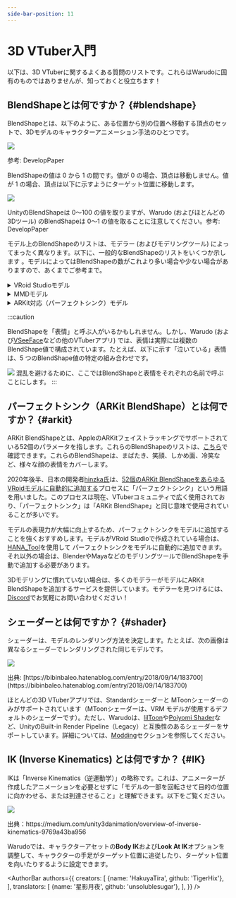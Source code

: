 ```yaml
---
side-bar-position: 11
---
```


# 3D VTuber入門

以下は、3D VTuberに関するよくある質問のリストです。これらはWarudoに固有のものではありませんが、知っておくと役立ちます！

## BlendShapeとは何ですか？ {#blendshape}

BlendShapeとは、以下のように、ある位置から別の位置へ移動する頂点のセットで、3Dモデルのキャラクターアニメーション手法のひとつです。

![](/doc-img/zh-tutorials-18.gif)
<p class="img-desc">参考: DevelopPaper</p>

BlendShapeの値は 0 から 1 の間です。値が 0 の場合、頂点は移動しません。値が 1 の場合、頂点は以下に示すようにターゲット位置に移動します。

![](/doc-img/zh-tutorials-19.gif)
<p class="img-desc">UnityのBlendShapeは 0～100 の値を取りますが、Warudo (およびほとんどの 3Dツール) のBlendShapeは 0～1 の値を取ることに注意してください。参考: DevelopPaper</p>

モデル上のBlendShapeのリストは、モデラー (およびモデリングツール) によってまったく異なります。以下に、一般的なBlendShapeのリストをいくつか示します 。モデルによってはBlendShapeの数がこれより多い場合や少ない場合がありますので、あくまでご参考まで。

<details>

<summary>VRoid Studioモデル</summary>

* Fcl\_ALL\_Neutral
* Fcl\_ALL\_Angry
* Fcl\_ALL\_Fun
* Fcl\_ALL\_Joy
* Fcl\_ALL\_Sorrow
* Fcl\_ALL\_Surprised
* Fcl\_BRW\_Angry
* Fcl\_BRW\_Fun
* Fcl\_BRW\_Joy
* Fcl\_BRW\_Sorrow
* Fcl\_BRW\_Surprised
* Fcl\_EYE\_Natural
* Fcl\_EYE\_Angry
* Fcl\_EYE\_Close
* Fcl\_EYE\_Close\_R
* Fcl\_EYE\_Close\_L
* Fcl\_EYE\_Fun
* Fcl\_EYE\_Joy
* Fcl\_EYE\_Joy\_R
* Fcl\_EYE\_Joy\_L
* Fcl\_EYE\_Sorrow
* Fcl\_EYE\_Surprised
* Fcl\_EYE\_Spread
* Fcl\_EYE\_Iris\_Hide
* Fcl\_EYE\_Highlight\_Hide
* Fcl\_MTH\_Close
* Fcl\_MTH\_Up
* Fcl\_MTH\_Down
* Fcl\_MTH\_Angry
* Fcl\_MTH\_Small
* Fcl\_MTH\_Large
* Fcl\_MTH\_Neutral
* Fcl\_MTH\_Fun
* Fcl\_MTH\_Joy
* Fcl\_MTH\_Sorrow
* Fcl\_MTH\_Surprised
* Fcl\_MTH\_SkinFung
* Fcl\_MTH\_SkinFung\_R
* Fcl\_MTH\_SkinFung\_L
* Fcl\_MTH\_A
* Fcl\_MTH\_I
* Fcl\_MTH\_U
* Fcl\_MTH\_E
* Fcl\_MTH\_O
* Fcl\_HA\_Hide
* Fcl\_HA\_Fung1
* Fcl\_HA\_Fung1\_Low
* Fcl\_HA\_Fung1\_Up
* Fcl\_HA\_Fung2
* Fcl\_HA\_Fung2\_Low
* Fcl\_HA\_Fung2\_Up
* Fcl\_HA\_Fung3
* Fcl\_HA\_Fung3\_Up
* Fcl\_HA\_Fung3\_Low
* Fcl\_HA\_Short
* Fcl\_HA\_Short\_Up
* Fcl\_HA\_Short\_Low

</details>

<details>

<summary>MMDモデル</summary>

* 真面目
* 困る
* にこり
* 怒り
* 上
* 下
* まばたき
* 笑い
* ウィンク
* ウィンク２
* ウィンク右
* ｳｨﾝｸ２右
* はぅ
* なごみ
* びっくり
* じと目
* なぬ！
* 瞳小
* 瞳縦
* 瞳縦潰れ
* びっくり
* への字
* 恐ろしい子！
* カメラ目
* はちゅ目
* 星目
* はぁと
* 涙
* 猫目
* 瞳全消し
* あ
* い
* う
* お
* ▲
* ∧
* ω
* ω□
* はんっ！
* ぺろっ
* えー
* にやり
* ぎゃーす
* がーん
* ギギギ,
* あ２
* ああ
* いい
* おお
* 青ざめ
* д
* 八重歯左
* 八重歯右
* ワ
* 口角上げ
* 口角下げ
* 口横広げ
* 口横狭め
* 頬染め
* 照れ
* 赤面

</details>

<details>

<summary>ARKit対応（パーフェクトシンク）モデル</summary>

* eyeBlinkLeft
* eyeLookDownLeft
* eyeLookInLeft
* eyeLookOutLeft
* eyeLookUpLeft
* eyeSquintLeft
* eyeWideLeft
* eyeBlinkRight
* eyeLookDownRight
* eyeLookInRight
* eyeLookOutRight
* eyeLookUpRight
* eyeSquintRight
* eyeWideRight
* jawForward
* jawLeft
* jawRight
* jawOpen
* mouthClose
* mouthFunnel
* mouthPucker
* mouthLeft
* mouthRight
* mouthSmileLeft
* mouthSmileRight
* mouthFrownLeft
* mouthFrownRight
* mouthDimpleLeft
* mouthDimpleRight
* mouthStretchLeft
* mouthStretchRight
* mouthRollLower
* mouthRollUpper
* mouthShrugLower
* mouthShrugUpper
* mouthPressLeft
* mouthPressRight
* mouthLowerDownLeft
* mouthLowerDownRight
* mouthUpperUpLeft
* mouthUpperUpRight
* browDownLeft
* browDownRight
* browInnerUp
* browOuterUpLeft
* browOuterUpRight
* cheekPuff
* cheekSquintLeft
* cheekSquintRight
* noseSneerLeft
* noseSneerRight
* tongueOut

</details>

:::caution

BlendShapeを「表情」と呼ぶ人がいるかもしれません。しかし、Warudo (および[VSeeFace](https://www.vseeface.icu/)などの他のVTuberアプリ) では、表情は実際には複数のBlendShape値で構成されています。たとえば、以下に示す「泣いている」表情は、5 つのBlendShape値の特定の組み合わせです。

![](/doc-img/zh-tutorials-20.webp)
混乱を避けるために、ここではBlendShapeと表情をそれぞれの名前で呼ぶことにします。
:::

## パーフェクトシンク（ARKit BlendShape）とは何ですか？ {#arkit}

ARKit BlendShapeとは、AppleのARKitフェイストラッキングでサポートされている52個のパラメータを指します。これらのBlendShapeのリストは、[こちら](https://arkit-face-blendshapes.com/)で確認できます。これらのBlendShapeは、まばたき、笑顔、しかめ面、冷笑など、様々な顔の表情をカバーします。

2020年後半、日本の開発者[hinzka氏](https://hinzka.hatenablog.com/entry/2020/10/12/014540)は、[52個のARKit BlendShapeをあらゆるVRoidモデルに自動的に追加する](https://hinzka.hatenablog.com/entry/2020/08/15/145040)プロセスに「パーフェクトシンク」という用語を用いました。このプロセスは現在、VTuberコミュニティで広く使用されており、「パーフェクトシンク」は「ARKit BlendShape」と同じ意味で使用されていることが多いです。

モデルの表現力が大幅に向上するため、パーフェクトシンクをモデルに追加することを強くおすすめします。モデルがVRoid Studioで作成されている場合は、[HANA_Tool](https://booth.pm/en/items/2604269)を使用して パーフェクトシンクをモデルに自動的に追加できます。それ以外の場合は、BlenderやMayaなどのモデリングツールでBlendShapeを手動で追加する必要があります。

3Dモデリングに慣れていない場合は、多くのモデラーがモデルにARKit BlendShapeを追加するサービスを提供しています。モデラーを見つけるには、[Discord](https://discord.gg/warudo)でお気軽にお問い合わせください！

## シェーダーとは何ですか？ {#shader}

シェーダーは、モデルのレンダリング方法を決定します。たとえば、次の画像は異なるシェーダーでレンダリングされた同じモデルです。

![](/doc-img/en-primer-1.png)
<p class="img-desc">出典: [https://bibinbaleo.hatenablog.com/entry/2018/09/14/183700](https://bibinbaleo.hatenablog.com/entry/2018/09/14/183700)</p>

ほとんどの3D VTuberアプリでは、Standardシェーダーと MToonシェーダーのみがサポートされています（MToonシェーダーは、VRM モデルが使用するデフォルトのシェーダーです）。ただし、Warudoは、[lilToon](https://lilxyzw.github.io/lilToon/#/)や[Poiyomi Shader](https://www.poiyomi.com/)など、UnityのBuilt-in Render Pipeline（Legacy）と互換性のあるシェーダーをサポートしています。詳細については、[Modding](../modding/mod-sdk)セクションを参照してください。

## IK (Inverse Kinematics) とは何ですか？ {#IK}

IKは「Inverse Kinematics（逆運動学）」の略称です。これは、アニメーターが作成したアニメーションを必要とせずに「モデルの一部を回転させて目的の位置に向かわせる、または到達させること」と理解できます。以下をご覧ください。

![](/doc-img/zh-assets-character.gif)
<p class="img-desc">出典：https://medium.com/unity3danimation/overview-of-inverse-kinematics-9769a43ba956</p>

Warudoでは、キャラクターアセットの**Body IK**および**Look At IK**オプションを調整して、キャラクターの手足がターゲット位置に追従したり、ターゲット位置を向いたりするように設定できます。

<AuthorBar authors={{
  creators: [
    {name: 'HakuyaTira', github: 'TigerHix'},
  ],
  translators: [
    {name: '星影月夜', github: 'unsolublesugar'},
  ],
}} />

